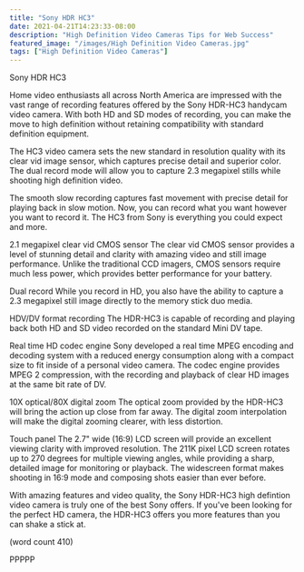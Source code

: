```yaml
---
title: "Sony HDR HC3"
date: 2021-04-21T14:23:33-08:00
description: "High Definition Video Cameras Tips for Web Success"
featured_image: "/images/High Definition Video Cameras.jpg"
tags: ["High Definition Video Cameras"]
---
```


Sony HDR HC3

Home video enthusiasts all across North America are
impressed with the vast range of recording features
offered by the Sony HDR-HC3 handycam video camera.
With both HD and SD modes of recording, you can make
the move to high definition without retaining 
compatibility with standard definition equipment.

The HC3 video camera sets the new standard in resolution
quality with its clear vid image sensor, which 
captures precise detail and superior color.  The dual
record mode will allow you to capture 2.3 megapixel
stills while shooting high definition video.

The smooth slow recording captures fast movement
with precise detail for playing back in slow motion.
Now, you can record what you want however you want
to record it. The HC3 from Sony is everything you could
expect and more. 

2.1 megapixel clear vid CMOS sensor
The clear vid CMOS sensor provides a level of stunning
detail and clarity with amazing video and still 
image performance.  Unlike the traditional CCD
imagers, CMOS sensors require much less power, which
provides better performance for your battery.

Dual record
While you record in HD, you also have the ability
to capture a 2.3 megapixel still image directly to
the memory stick duo media.

HDV/DV format recording
The HDR-HC3 is capable of recording and playing back
both HD and SD video recorded on the standard 
Mini DV tape.

Real time HD codec engine
Sony developed a real time MPEG encoding and decoding
system with a reduced energy consumption along with
a compact size to fit inside of a personal video
camera.  The codec engine provides MPEG 2 compression,
with the recording and playback of clear HD images
at the same bit rate of DV.

10X optical/80X digital zoom
The optical zoom provided by the HDR-HC3 will bring
the action up close from far away.  The digital 
zoom interpolation will make the digital zooming
clearer, with less distortion.

Touch panel
The 2.7" wide (16:9) LCD screen will provide an
excellent viewing clarity with improved resolution.
The 211K pixel LCD screen rotates up to 270 degrees
for multiple viewing angles, while providing a 
sharp, detailed image for monitoring or playback.
The widescreen format makes shooting in 16:9 mode
and composing shots easier than ever before.

With amazing features and video quality, the Sony
HDR-HC3 high defintion video camera is truly one
of the best Sony offers.  If you've been looking
for the perfect HD camera, the HDR-HC3 offers you
more features than you can shake a stick at.

(word count 410)

PPPPP
